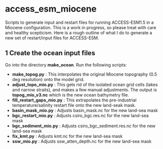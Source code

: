 # access_esm_miocene
Scripts to generate input and restart files for running ACCESS-ESM1.5 in a Miocene configuration. This is a work in progress, so please treat with care and healthy scepticism. Here is a rough outline of what I do to generate a new set of restart/input files for ACCESS-ESM.

## 1 Create the ocean input files

Go into the directory **make_ocean**. Run the following scripts:

- **make_topog.py** : This interpolates the original Miocene topography (0.5 deg resolution) onto the model grid.
- **adjust_topo_mio.py** : This gets rid of the isolated ocean grid cells (lakes and narrow straits), and makes a few manual adjustments. The output is **topog_mio_v3.nc** which is the new ocean bathymetry file.
- **fill_restart_gaps_mio.py** : This extrapolates the pre-industrial temperature/salinity restart file onto the new land-seak mask.
- **basin_mask_mio.py** : Adjusts basin_mask.nc for the new land-sea mask
- **bgc_restart_mio.py** : Adjusts csiro_bgc.res.nc for the new land-sea mask
- **bgc_sediment_mio.py** : Adjusts csiro_bgc_sediment.res.nc for the new land-sea mask
- **fix_kmt.py** : Adjusts kmt.nc for the new land-sea mask
- **ssw_mio.py** : Adjusts ssw_atten_depth.nc for the new land-sea mask

